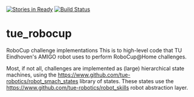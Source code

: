 [![Stories in Ready](https://badge.waffle.io/tue-robotics/tue_robocup.png?label=ready&title=Ready)](https://waffle.io/tue-robotics/tue_robocup)
[![Build Status](https://travis-ci.org/tue-robotics/tue_robocup.svg?branch=master)](https://travis-ci.org/tue-robotics/tue_robocup)

# tue_robocup
RoboCup challenge implementations
This is to high-level code that TU Eindhoven's AMIGO robot uses to perform RoboCup@Home challenges.

Most, if not all, challenges are implemented as (large) hierarchical state machines, using the https://www.github.com/tue-robotics/robot_smach_states library of states.
These states use the https://www.github.com/tue-robotics/robot_skills robot abstraction layer.

